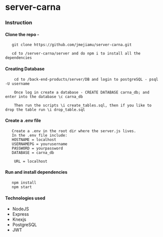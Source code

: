 # server-carna
### Instruction
#### Clone the repo - 
```
   git clone https://github.com/jmejiamu/server-carna.git

   cd to /server-carna/server and do npm i to install all the dependencies

```



#### Creating Database

```
    cd to /back-end-products/server/DB and login to postgreSQL - psql -U username

    Once log in create a database - CREATE DATABASE carna_db; and enter into the database \c carna_db

    Then run the scripts \i create_tables.sql, then if you like to drop the table run \i drop_table.sql

```


#### Create a .env file
```
   Create a .env in the root dir where the server.js lives. 
   In the .env file include:
   HOSTNAME = localhost
   USERNAMEPG = yourusername
   PASSWORD = yourpassword 
   DATABASE = carna_db

    URL = localhost
```
#### Run and install dependencies
```
   npm install
   npm start
```

#### Technologies used
* NodeJS
* Express
* Knexjs
* PostgreSQL
* JWT
